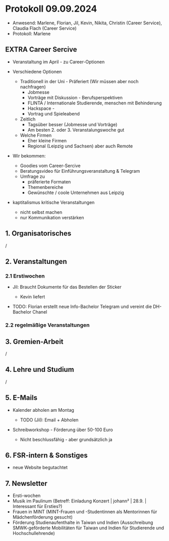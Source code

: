 ---
---

# Protokoll 09.09.2024

* Anwesend: Marlene, Florian, Jil, Kevin, Nikita, Christin (Career Service), Claudia Flach (Career Service)
* Protokoll: Marlene


## EXTRA Career Sercive
* Veranstaltung im April - zu Career-Optionen 
* Verschiedene Optionen
  * Traditionell in der Uni - Präferiert  (Wir müssen aber noch nachfragen)
    * Jobmesse
    * Vorträge mit Diskussion - Berufsperspektiven
    * FLINTA / Internationale Studierende, menschen mit Behinderung
    * Hackspace - 
    * Vortrag und Spieleabend
  * Zeitlich
    * Tagsüber besser (Jobmesse und Vorträge)
    * Am besten 2. oder 3. Veranstalungswoche gut
  * Welche Firmen
    * Eher kleine Firmen
    * Regional (Leipzig und Sachsen) aber auch Remote 

* Wir bekommen: 
  * Goodies vom Career-Sercive
  * Beratungsvideo für Einführungsveranstaltung & Telegram
  * Umfrage zu
    * präferierte Formaten
    * Themenbereiche
    * Gewünschte / coole Unternehmen aus Leipzig

* kaptitalismus kritische Veranstaltungen 
  * nicht selbst machen
  * nur Kommunikation verstärken

## 1. Organisatorisches
/

## 2. Veranstaltungen
  
### 2.1 Erstiwochen
* Jil: Braucht Dokumente für das Bestellen der Sticker
  * Kevin liefert

* TODO: Florian erstellt neue Info-Bachelor Telegram und vereint die DH-Bachelor Chanel

### 2.2 regelmäßige Veranstaltungen

## 3. Gremien-Arbeit
/

## 4. Lehre und Studium
/

## 5. E-Mails

* Kalender abholen am Montag
  * TODO (Jil): Email + Abholen

* Schreibworkshop - Förderung über 50-100 Euro
  * Nicht beschlussfähig - aber grundsätzlich ja

## 6. FSR-intern & Sonstiges

* neue Website begutachtet

## 7. Newsletter
* Ersti-wochen
* Musik im Paulinum (Betreff: Einladung Konzert | johann² | 28.9. | Interessant für Ersties?)
* Frauen in MINT (MINT-Frauen und -Studentinnen als Mentorinnen für Mädchenförderung gesucht)
* Förderung Studienaufenthalte in Taiwan und Indien (Ausschreibung SMWK-geförderte Mobilitäten für Taiwan und Indien für Studierende und Hochschullehrende)
